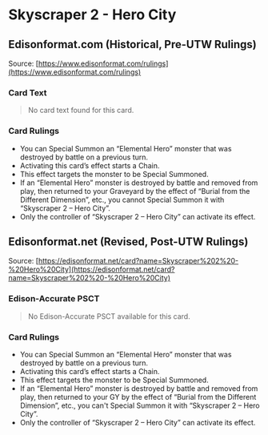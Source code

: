 # Skyscraper 2 - Hero City

## Edisonformat.com (Historical, Pre-UTW Rulings)

Source: [https://www.edisonformat.com/rulings](https://www.edisonformat.com/rulings)

### Card Text

> No card text found for this card.

### Card Rulings

*   You can Special Summon an “Elemental Hero” monster that was destroyed by battle on a previous turn.
*   Activating this card’s effect starts a Chain.
*   This effect targets the monster to be Special Summoned.
*   If an “Elemental Hero” monster is destroyed by battle and removed from play, then returned to your Graveyard by the effect of “Burial from the Different Dimension”, etc., you cannot Special Summon it with “Skyscraper 2 – Hero City”.
*   Only the controller of “Skyscraper 2 – Hero City” can activate its effect.

## Edisonformat.net (Revised, Post-UTW Rulings)

Source: [https://edisonformat.net/card?name=Skyscraper%202%20-%20Hero%20City](https://edisonformat.net/card?name=Skyscraper%202%20-%20Hero%20City)

### Edison-Accurate PSCT

> No Edison-Accurate PSCT available for this card.

### Card Rulings

*   You can Special Summon an “Elemental Hero” monster that was destroyed by battle on a previous turn.
*   Activating this card’s effect starts a Chain.
*   This effect targets the monster to be Special Summoned.
*   If an “Elemental Hero” monster is destroyed by battle and removed from play, then returned to your GY by the effect of “Burial from the Different Dimension”, etc., you can't Special Summon it with “Skyscraper 2 – Hero City”.
*   Only the controller of “Skyscraper 2 – Hero City” can activate its effect.
            